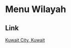 # Menu Wilayah

## Link

[Kuwait City, Kuwait](https://github.com/gigit-pemilu/pemilu-2024-99-luar-negeri/tree/main/pileg-dpr/hitung-suara/sub/99-luar-negeri/sub/64-kuwait-city-kuwait/sub/01-kuwait-city-kuwait)

